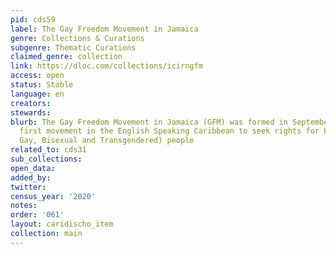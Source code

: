 ```yaml
---
pid: cds59
label: The Gay Freedom Movement in Jamaica
genre: Collections & Curations
subgenre: Thematic Curations
claimed_genre: collection
link: https://dloc.com/collections/icirngfm
access: open
status: Stable
language: en
creators:
stewards:
blurb: The Gay Freedom Movement in Jamaica (GFM) was formed in September 1977 as the
  first movement in the English Speaking Caribbean to seek rights for LGBT (Lesbian,
  Gay, Bisexual and Transgendered) people
related_to: cds31
sub_collections:
open_data:
added_by:
twitter:
census_year: '2020'
notes:
order: '061'
layout: caridischo_item
collection: main
---
```

